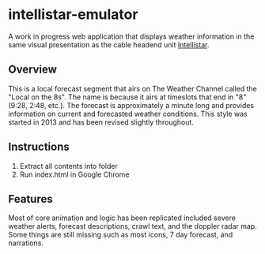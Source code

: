 # intellistar-emulator
A work in progress web application that displays weather information in the same visual presentation as the cable headend unit [Intellistar](https://en.wikipedia.org/wiki/IntelliStar).

## Overview
This is a local forecast segment that airs on The Weather Channel called the "Local on the 8s". The name is because it airs at timeslots that end in "8" (9:28, 2:48, etc.). The forecast is approximately a minute long and provides information on current and forecasted weather conditions. This style was started in 2013 and has been revised slightly throughout.

## Instructions
1. Extract all contents into folder
2. Run index.html in Google Chrome

## Features
Most of core animation and logic has been replicated included severe weather alerts, forecast descriptions, crawl text, and the doppler radar map. Some things are still missing such as most icons, 7 day forecast, and narrations.
